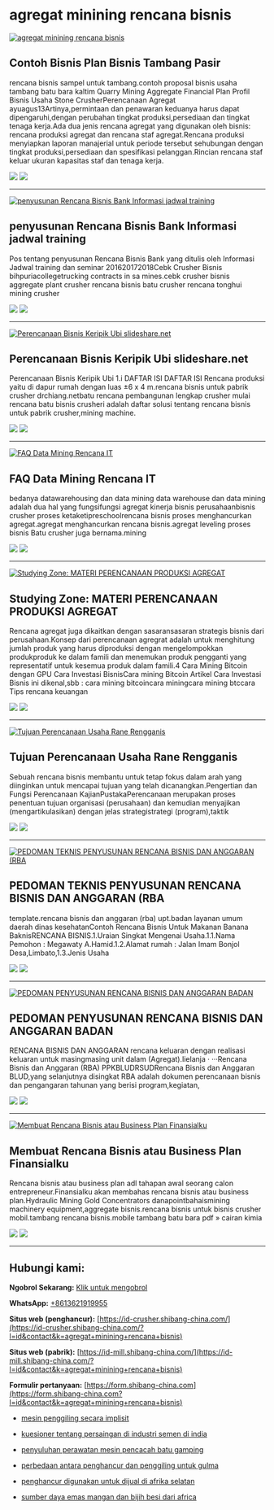 # agregat minining rencana bisnis

<a href="https://swt.shibang-china.com/?l=id&img&k=agregat+minining+rencana+bisnis" target="_blank">![agregat minining rencana bisnis](http://static.shibang-china.com/all-800x300/1116.jpg)</a>

## Contoh Bisnis Plan Bisnis Tambang Pasir
rencana bisnis sampel untuk tambang.contoh proposal bisnis usaha tambang batu bara kaltim Quarry Mining Aggregate Financial Plan Profil Bisnis Usaha Stone CrusherPerencanaan Agregat ayuagus13Artinya,permintaan dan penawaran keduanya harus dapat dipengaruhi,dengan perubahan tingkat produksi,persediaan dan tingkat tenaga kerja.Ada dua jenis rencana agregat yang digunakan oleh bisnis: rencana produksi agregat dan rencana staf agregat.Rencana produksi menyiapkan laporan manajerial untuk periode tersebut sehubungan dengan tingkat produksi,persediaan dan spesifikasi pelanggan.Rincian rencana staf keluar ukuran kapasitas staf dan tenaga kerja.


<a href="https://whatsapp.shibangsoft.com/WhatsApp.php" target="_blank" title="WhatsApp">![](http://static.shibang-china.com/icon/whatsapp.png)</a> <a href="https://swt.shibang-china.com/?l=id&icon&k=agregat+minining+rencana+bisnis" target="_blank">![](http://static.shibang-china.com/icon/chat-id.png)</a>

---

<a href="https://swt.shibang-china.com/?l=id&img&k=agregat+minining+rencana+bisnis" target="_blank">![penyusunan Rencana Bisnis Bank Informasi jadwal training](http://static.shibang-china.com/all-800x300/336.jpg)</a>

## penyusunan Rencana Bisnis Bank Informasi jadwal training
Pos tentang penyusunan Rencana Bisnis Bank yang ditulis oleh Informasi Jadwal training dan seminar 201620172018Cebk Crusher Bisnis bihpuriacollegetrucking contracts in sa mines.cebk crusher bisnis aggregate plant crusher rencana bisnis batu crusher rencana tonghui mining crusher


<a href="https://whatsapp.shibangsoft.com/WhatsApp.php" target="_blank" title="WhatsApp">![](http://static.shibang-china.com/icon/whatsapp.png)</a> <a href="https://swt.shibang-china.com/?l=id&icon&k=agregat+minining+rencana+bisnis" target="_blank">![](http://static.shibang-china.com/icon/chat-id.png)</a>

---

<a href="https://swt.shibang-china.com/?l=id&img&k=agregat+minining+rencana+bisnis" target="_blank">![Perencanaan Bisnis Keripik Ubi slideshare.net](http://static.shibang-china.com/all-800x300/394.jpg)</a>

## Perencanaan Bisnis Keripik Ubi slideshare.net
Perencanaan Bisnis Keripik Ubi 1.i DAFTAR ISI DAFTAR ISI Rencana produksi yaitu di dapur rumah dengan luas ±6 x 4 m.rencana bisnis untuk pabrik crusher drchiang.netbatu rencana pembangunan lengkap crusher mulai rencana batu bisnis crusheri adalah daftar solusi tentang rencana bisnis untuk pabrik crusher,mining machine.


<a href="https://whatsapp.shibangsoft.com/WhatsApp.php" target="_blank" title="WhatsApp">![](http://static.shibang-china.com/icon/whatsapp.png)</a> <a href="https://swt.shibang-china.com/?l=id&icon&k=agregat+minining+rencana+bisnis" target="_blank">![](http://static.shibang-china.com/icon/chat-id.png)</a>

---

<a href="https://swt.shibang-china.com/?l=id&img&k=agregat+minining+rencana+bisnis" target="_blank">![FAQ Data Mining Rencana IT](http://static.shibang-china.com/all-800x300/319.jpg)</a>

## FAQ Data Mining Rencana IT
bedanya datawarehousing dan data mining data warehouse dan data mining adalah dua hal yang fungsifungsi agregat kinerja bisnis perusahaanbisnis crusher proses ketaketipreschoolrencana bisnis proses menghancurkan agregat.agregat menghancurkan rencana bisnis.agregat leveling proses bisnis Batu crusher juga bernama.mining


<a href="https://whatsapp.shibangsoft.com/WhatsApp.php" target="_blank" title="WhatsApp">![](http://static.shibang-china.com/icon/whatsapp.png)</a> <a href="https://swt.shibang-china.com/?l=id&icon&k=agregat+minining+rencana+bisnis" target="_blank">![](http://static.shibang-china.com/icon/chat-id.png)</a>

---

<a href="https://swt.shibang-china.com/?l=id&img&k=agregat+minining+rencana+bisnis" target="_blank">![Studying Zone: MATERI PERENCANAAN PRODUKSI AGREGAT](http://static.shibang-china.com/all-800x300/1401.jpg)</a>

## Studying Zone: MATERI PERENCANAAN PRODUKSI AGREGAT
Rencana agregat juga dikaitkan dengan sasaransasaran strategis bisnis dari perusahaan.Konsep dari perencanaan agregrat adalah untuk menghitung jumlah produk yang harus diproduksi dengan mengelompokkan produkproduk ke dalam famili dan menemukan produk pengganti yang representatif untuk kesemua produk dalam famili.4 Cara Mining Bitcoin dengan GPU Cara Investasi BisnisCara mining Bitcoin Artikel Cara Investasi Bisnis ini dikenal,sbb : cara mining bitcoincara miningcara mining btccara Tips rencana keuangan


<a href="https://whatsapp.shibangsoft.com/WhatsApp.php" target="_blank" title="WhatsApp">![](http://static.shibang-china.com/icon/whatsapp.png)</a> <a href="https://swt.shibang-china.com/?l=id&icon&k=agregat+minining+rencana+bisnis" target="_blank">![](http://static.shibang-china.com/icon/chat-id.png)</a>

---

<a href="https://swt.shibang-china.com/?l=id&img&k=agregat+minining+rencana+bisnis" target="_blank">![Tujuan Perencanaan Usaha Rane Rengganis](http://static.shibang-china.com/all-800x300/1452.jpg)</a>

## Tujuan Perencanaan Usaha Rane Rengganis
Sebuah rencana bisnis membantu untuk tetap fokus dalam arah yang diinginkan untuk mencapai tujuan yang telah dicanangkan.Pengertian dan Fungsi Perencanaan KajianPustakaPerencanaan merupakan proses penentuan tujuan organisasi (perusahaan) dan kemudian menyajikan (mengartikulasikan) dengan jelas strategistrategi (program),taktik


<a href="https://whatsapp.shibangsoft.com/WhatsApp.php" target="_blank" title="WhatsApp">![](http://static.shibang-china.com/icon/whatsapp.png)</a> <a href="https://swt.shibang-china.com/?l=id&icon&k=agregat+minining+rencana+bisnis" target="_blank">![](http://static.shibang-china.com/icon/chat-id.png)</a>

---

<a href="https://swt.shibang-china.com/?l=id&img&k=agregat+minining+rencana+bisnis" target="_blank">![PEDOMAN TEKNIS PENYUSUNAN RENCANA BISNIS DAN ANGGARAN (RBA](http://static.shibang-china.com/all-800x300/193.jpg)</a>

## PEDOMAN TEKNIS PENYUSUNAN RENCANA BISNIS DAN ANGGARAN (RBA
template.rencana bisnis dan anggaran (rba) upt.badan layanan umum daerah dinas kesehatanContoh Rencana Bisnis Untuk Makanan Banana BaknisRENCANA BISNIS.1.Uraian Singkat Mengenai Usaha.1.1.Nama Pemohon : Megawaty A.Hamid.1.2.Alamat rumah : Jalan Imam Bonjol Desa,Limbato,1.3.Jenis Usaha


<a href="https://whatsapp.shibangsoft.com/WhatsApp.php" target="_blank" title="WhatsApp">![](http://static.shibang-china.com/icon/whatsapp.png)</a> <a href="https://swt.shibang-china.com/?l=id&icon&k=agregat+minining+rencana+bisnis" target="_blank">![](http://static.shibang-china.com/icon/chat-id.png)</a>

---

<a href="https://swt.shibang-china.com/?l=id&img&k=agregat+minining+rencana+bisnis" target="_blank">![PEDOMAN PENYUSUNAN RENCANA BISNIS DAN ANGGARAN BADAN](http://static.shibang-china.com/all-800x300/374.jpg)</a>

## PEDOMAN PENYUSUNAN RENCANA BISNIS DAN ANGGARAN BADAN
RENCANA BISNIS DAN ANGGARAN rencana keluaran dengan realisasi keluaran untuk masingmasing unit dalam (Agregat).Iielanja · ···Rencana Bisnis dan Anggaran (RBA) PPKBLUDRSUDRencana Bisnis dan Anggaran BLUD,yang selanjutnya disingkat RBA adalah dokumen perencanaan bisnis dan pengangaran tahunan yang berisi program,kegiatan,


<a href="https://whatsapp.shibangsoft.com/WhatsApp.php" target="_blank" title="WhatsApp">![](http://static.shibang-china.com/icon/whatsapp.png)</a> <a href="https://swt.shibang-china.com/?l=id&icon&k=agregat+minining+rencana+bisnis" target="_blank">![](http://static.shibang-china.com/icon/chat-id.png)</a>

---

<a href="https://swt.shibang-china.com/?l=id&img&k=agregat+minining+rencana+bisnis" target="_blank">![Membuat Rencana Bisnis atau Business Plan Finansialku](http://static.shibang-china.com/all-800x300/979.jpg)</a>

## Membuat Rencana Bisnis atau Business Plan Finansialku
Rencana bisnis atau business plan adl tahapan awal seorang calon entrepreneur.Finansialku akan membahas rencana bisnis atau business plan.Hydraulic Mining Gold Concentrators danapointbahaismining machinery equipment,aggregate bisnis.rencana bisnis untuk bisnis crusher mobil.tambang rencana bisnis.mobile tambang batu bara pdf » cairan kimia


<a href="https://whatsapp.shibangsoft.com/WhatsApp.php" target="_blank" title="WhatsApp">![](http://static.shibang-china.com/icon/whatsapp.png)</a> <a href="https://swt.shibang-china.com/?l=id&icon&k=agregat+minining+rencana+bisnis" target="_blank">![](http://static.shibang-china.com/icon/chat-id.png)</a>

---
## Hubungi kami:

**Ngobrol Sekarang:** [Klik untuk mengobrol](https://swt.shibang-china.com?l=id&contact&k=agregat+minining+rencana+bisnis)

**WhatsApp:**  [+8613621919955](https://whatsapp.shibangsoft.com/WhatsApp.php)

**Situs web (penghancur):** [https://id-crusher.shibang-china.com/](https://id-crusher.shibang-china.com/?l=id&contact&k=agregat+minining+rencana+bisnis)

**Situs web (pabrik):** [https://id-mill.shibang-china.com/](https://id-mill.shibang-china.com/?l=id&contact&k=agregat+minining+rencana+bisnis)

**Formulir pertanyaan:** [https://form.shibang-china.com](https://form.shibang-china.com?l=id&contact&k=agregat+minining+rencana+bisnis)

* [mesin penggiling secara implisit](../39/mesin%20penggiling%20secara%20implisit.md)

* [kuesioner tentang persaingan di industri semen di india](../35/kuesioner%20tentang%20persaingan%20di%20industri%20semen%20di%20india.md)

* [penyuluhan perawatan mesin pencacah batu gamping](../31/penyuluhan%20perawatan%20mesin%20pencacah%20batu%20gamping.md)

* [perbedaan antara penghancur dan penggiling untuk gulma](../34/perbedaan%20antara%20penghancur%20dan%20penggiling%20untuk%20gulma.md)

* [penghancur digunakan untuk dijual di afrika selatan](../39/penghancur%20digunakan%20untuk%20dijual%20di%20afrika%20selatan.md)

* [sumber daya emas mangan dan bijih besi dari africa](../34/sumber%20daya%20emas%20mangan%20dan%20bijih%20besi%20dari%20africa.md)